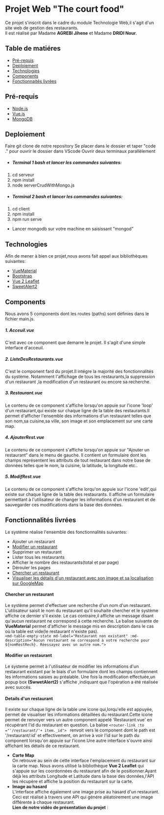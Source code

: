 # Projet Web "The court food"

Ce projet s'inscrit dans le cadre du module Technologie Web,il s'agit d'un site web de gestion des restaurants.  
Il est réalisé par Madame **AGREBI Jihene** et Madame **DRIDI Nour**.
## Table de matiéres
* [Pré-requis](#Pré-requis)
* [Deploiement](#Deploiement)
* [Technologies](#Technologies)
* [Components](#Components)
* [Fonctionnaités livrées](#Fonctionnalités-livrées)

## Pré-requis
* [Node.js](https://nodejs.org/en/)
* [Vue.js](https://vuejs.org/v2/guide/installation.html)
* [MongoDB](https://docs.mongodb.com/manual/installation/)


## Deploiement
 Faire git clone de notre repository
 Se placer dans le dossier et taper "code ." pour ouvrir le dossier dans VScode
 Ouvrir deux terminaux parallèlement
* ##### Terminal 1 bash et lancer les commandes suivantes:
 1.  cd serveur
 2.  npm install
 3. node serverCrudWithMongo.js
* ##### Terminal 2 bash et lancer les commandes suivantes:
 1.  cd client
 2.  npm install
 3.  npm run serve
* Lancer mongodb sur votre machine en saisissant "mongod" 

## Technologies
Afin de mener à bien ce projet,nous avons fait appel aux bibliothèques suivantes:
* [VueMaterial](https://www.creative-tim.com/vuematerial/)
* [Bootstrap](https://bootstrap-vue.org/docs)
* [Vue 2 Leaflet](https://vue2-leaflet.netlify.app/)
* [SweetAlert2](https://sweetalert2.github.io/)

## Components
Nous avons 5 components dont les routes (paths) sont définies dans le fichier main.js.

##### 1. Acceuil.vue
C'est avec ce component que demarre le projet. Il s'agit d'une simple interface d'acceuil.
##### 2. ListeDesRestaurants.vue
C'est le component fard du projet.Il intégre la majorité des fonctionnalités du système. 
Notamment l'affichage de tous les restaurants,la suppression d'un restaurant ,la modification d'un restaurant ou encore sa recherche.
##### 3. Restaurant.vue
Le contenu de ce component s'affiche lorsqu'on appuie sur l'icone 'loop' d'un restaurant,qui existe sur chaque ligne de la table des restaurants.Il permet d'afficher l'ensemble des informations d'un restaurant telles que son nom,sa cuisine,sa ville, son image et son emplacement sur une carte map.
##### 4. AjouterRest.vue
Le contenu de ce component s'affiche lorsqu'on appuie sur "Ajouter un restaurant" dans le menu de  gauche. Il contient un formulaire dont les champs représentent les attributs de tout restaurant dans notre base de données telles que le nom, la cuisine, la latitude, la longitude etc..
##### 5. ModifRest.vue
Le contenu de ce component s'affiche lorqu'on appuie sur l'icone 'edit',qui existe sur chaque ligne de la table des restaurants. Il affiche un formulaire permettant à l'utilisateur de changer les informations d'un restaurant et de sauvegarder ces modifications dans la base des données.


## Fonctionnalités livrées
 Le système réalise l'ensemble des fonctionnalités suivantes:
* Ajouter un restaurant
* [Modifier un restaurant](#Modifier-un-restaurant)
* Supprimer un restaurant
* Lister tous les restaurants
* Afficher le nombre des restaurants(total et par page)
* Dérouler les pages
* [Chercher un restaurant](#Chercher-un-restaurant)
* [Visualiser les détails d'un restaurant avec son image et sa localisation sur GoogleMap](#Details-d'un-restaurant)
 
#### Chercher un restaurant
Le système permet d'effectuer une recherche d'un nom d'un restaurant. L'utilisateur saisit le nom du restaurant qu'il souhaite chercher et le système affiche ce dernier s'il existe. Le cas contraire,il affiche un message disant qu'aucun restaurant ne correspond à cette recherche. 
 La balise suivante de **VueMaterial** permet d'afficher le message mis en description dans le cas où la table est vide(le restaurant n'existe pas).  
 `<md-table-empty-state
        md-label="Restaurant non existant"
        :md-description="Aucun restaurant ne correspond à votre recherche pour ${nomRestRech}. Réessayez avec un autre nom."> `

#### Modifier un restaurant
Le systeme permet à l'utilisateur de modifier les informations d'un restaurant existant par le biais d'un formulaire dont les champs contiennent les informations saisies au préalable. Une fois la modification effectuée,un popup box **(SwwetAlert2)** s'affiche ,indiquant que l'opération a été réalisée avec succés.

#### Details d'un restaurant
Il existe sur chaque ligne de la table une icone qui,lorqu'elle est appuyée, permet de visualiser les informations détaillées du restaurant.Cette icone permet de renvoyer vers un autre component appelé 'Restaurant.vue' en récupérant l'id du restaurant en question. La balise `<router-link :to ="'/restaurant/'+ item._id"> ` renvoit vers le component dont le path est '/restaurant/:id' et effectivement, on arrive à voir l'id sur le path du component lorsqu'on appuie sur l'icone.Une autre interface s'ouvre ainsi affichant les détails de ce restaurant.
* **Carte Map**   
  On retrouve au sein de cette interface l'emplacement du restaurant sur la carte map. Nous avons utilisé la bibliothèque **Vue 2 Leaflet** qui s'appuie sur les coordonnées du restaurant afin de le positionner.Ayant déjà les attributs Longitude et Latitude dans la base des données,l'API les récupère et affiche la position du restaurant sur la carte.
* **Image au hasard**    
 L'interface affiche également une image prise au hasard d'un restaurant. Ceci est réalisé à travers une API qui génére aléatoirement une image différente à chaque restaurant.  
 **Lien de notre vidéo de présentation du projet** :






